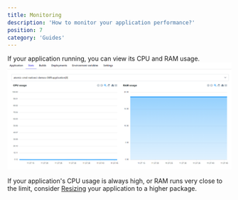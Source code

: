 ```yaml
---
title: Monitoring
description: 'How to monitor your application performance?'
position: 7
category: 'Guides'
---
```


If your application running, you can view its CPU and RAM usage.
![Stats](/images/guides/stats.png)

If your application's CPU usage is always high, or RAM runs very close to the limit, consider [Resizing](/project/resize) your application to a higher package.